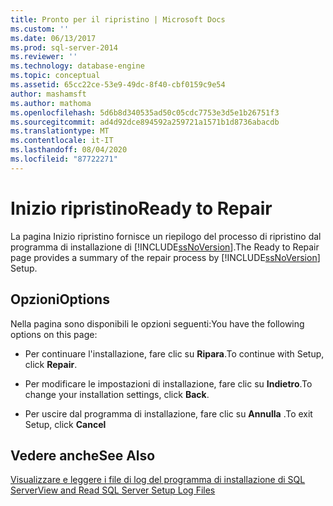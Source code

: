 ```yaml
---
title: Pronto per il ripristino | Microsoft Docs
ms.custom: ''
ms.date: 06/13/2017
ms.prod: sql-server-2014
ms.reviewer: ''
ms.technology: database-engine
ms.topic: conceptual
ms.assetid: 65cc22ce-53e9-49dc-8f40-cbf0159c9e54
author: mashamsft
ms.author: mathoma
ms.openlocfilehash: 5d6b8d340535ad50c05cdc7753e3d5e1b26751f3
ms.sourcegitcommit: ad4d92dce894592a259721a1571b1d8736abacdb
ms.translationtype: MT
ms.contentlocale: it-IT
ms.lasthandoff: 08/04/2020
ms.locfileid: "87722271"
---
```

# <a name="ready-to-repair"></a><span data-ttu-id="aa998-102">Inizio ripristino</span><span class="sxs-lookup"><span data-stu-id="aa998-102">Ready to Repair</span></span>
  <span data-ttu-id="aa998-103">La pagina Inizio ripristino fornisce un riepilogo del processo di ripristino dal programma di installazione di [!INCLUDE[ssNoVersion](../../includes/ssnoversion-md.md)].</span><span class="sxs-lookup"><span data-stu-id="aa998-103">The Ready to Repair page provides a summary of the repair process by [!INCLUDE[ssNoVersion](../../includes/ssnoversion-md.md)] Setup.</span></span>  
  
## <a name="options"></a><span data-ttu-id="aa998-104">Opzioni</span><span class="sxs-lookup"><span data-stu-id="aa998-104">Options</span></span>  
 <span data-ttu-id="aa998-105">Nella pagina sono disponibili le opzioni seguenti:</span><span class="sxs-lookup"><span data-stu-id="aa998-105">You have the following options on this page:</span></span>  
  
-   <span data-ttu-id="aa998-106">Per continuare l'installazione, fare clic su **Ripara**.</span><span class="sxs-lookup"><span data-stu-id="aa998-106">To continue with Setup, click **Repair**.</span></span>  
  
-   <span data-ttu-id="aa998-107">Per modificare le impostazioni di installazione, fare clic su **Indietro**.</span><span class="sxs-lookup"><span data-stu-id="aa998-107">To change your installation settings, click **Back**.</span></span>  
  
-   <span data-ttu-id="aa998-108">Per uscire dal programma di installazione, fare clic su **Annulla** .</span><span class="sxs-lookup"><span data-stu-id="aa998-108">To exit Setup, click **Cancel**</span></span>  
  
## <a name="see-also"></a><span data-ttu-id="aa998-109">Vedere anche</span><span class="sxs-lookup"><span data-stu-id="aa998-109">See Also</span></span>  
 [<span data-ttu-id="aa998-110">Visualizzare e leggere i file di log del programma di installazione di SQL Server</span><span class="sxs-lookup"><span data-stu-id="aa998-110">View and Read SQL Server Setup Log Files</span></span>](../../database-engine/install-windows/view-and-read-sql-server-setup-log-files.md)  
  
  
